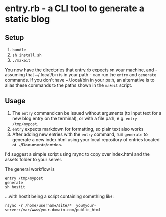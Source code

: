 # entry.rb - a CLI tool to generate a static blog

## Setup
1. `bundle`
2. `sh install.sh`
3. `./makeit`

You now have the directories that entry.rb expects on your machine, and - assuming that ~/.local/bin is in your path - can run the `entry` and `generate` commands. If you don't have ~/.local/bin in your path, an alternative is to alias these commands to the paths shown in the `makeit` script.

## Usage

1. The `entry` command can be issued without arguments (to input text for a new blog entry on the terminal), or with a file path, e.g. `entry /tmp/mypost`. 
2. `entry` expects markdown for formatting, so plain text also works
3. After adding new entries with the `entry` command, run `generate` to generate a new index.html using your local repository of entries located at ~/Documents/entries.

I'd suggest a simple script using rsync to copy over index.html and the assets folder to your server.

The general workflow is:

```
entry /tmp/mypost
generate
sh hostit
```

...with hostit being a script containing something like:

`rsync -r /home/username/site/*  you@your-server:/var/www/your.domain.com/public_html`


